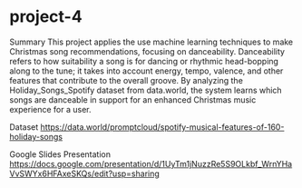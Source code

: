 # project-4

Summary
This project applies the use machine learning techniques to make Christmas song recommendations, focusing on danceability. Danceability refers to how suitability a song is for dancing or rhythmic head-bopping along to the tune; it takes into account energy, tempo, valence, and other features that contribute to the overall groove. By analyzing the Holiday_Songs_Spotify dataset from data.world, the system learns which songs are danceable in support for an enhanced Christmas music experience for a user. 

Dataset
https://data.world/promptcloud/spotify-musical-features-of-160-holiday-songs

Google Slides Presentation
https://docs.google.com/presentation/d/1UyTm1jNuzzRe5S9OLkbf_WrnYHaVvSWYx6HFAxeSKQs/edit?usp=sharing 
